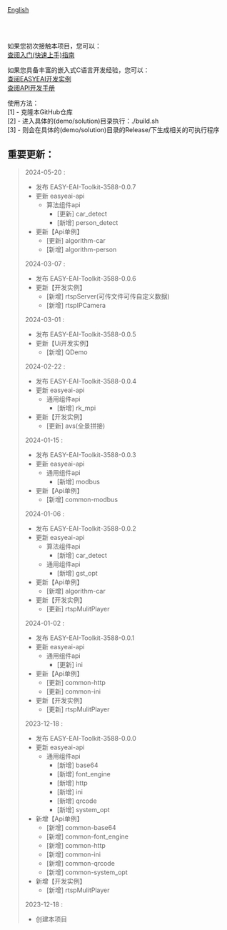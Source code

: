 <br/>
<br/>


[English](README_EN.md)

<br />
<br />

如果您初次接触本项目，您可以：  
[查阅入门(快速上手)指南](https://www.easy-eai.com/document_details/18/505)

如果您具备丰富的嵌入式C语言开发经验，您可以：  
[查阅EASYEAI开发实例](https://www.easy-eai.com/document_details/18/539)  
[查阅API开发手册](https://www.easy-eai.com/document_details/18/625)


使用方法：  
[1] - 克隆本GitHub仓库   
[2] - 进入具体的(demo/solution)目录执行：./build.sh   
[3] - 则会在具体的(demo/solution)目录的Release/下生成相关的可执行程序

重要更新：
---
> 2024-05-20 :
> * 发布 EASY-EAI-Toolkit-3588-0.0.7
> * 更新 easyeai-api
>     * 算法组件api
>         * [更新] car_detect
>         * [新增] person_detect
> * 更新【Api单例】
>     * [更新] algorithm-car
>     * [新增] algorithm-person
>
> 2024-03-07 :
> * 发布 EASY-EAI-Toolkit-3588-0.0.6
> * 更新【开发实例】
>     * [新增] rtspServer(可传文件可传自定义数据)
>     * [新增] rtspIPCamera
>
> 2024-03-01 :
> * 发布 EASY-EAI-Toolkit-3588-0.0.5
> * 更新【Ui开发实例】
>     * [新增] QDemo
>
> 2024-02-22 :
> * 发布 EASY-EAI-Toolkit-3588-0.0.4
> * 更新 easyeai-api
>     * 通用组件api
>         * [新增] rk_mpi
> * 更新【开发实例】
>     * [更新] avs(全景拼接)
>
> 2024-01-15 :
> * 发布 EASY-EAI-Toolkit-3588-0.0.3
> * 更新 easyeai-api
>     * 通用组件api
>         * [新增] modbus
> * 更新【Api单例】
>     * [新增] common-modbus
>
> 2024-01-06 :
> * 发布 EASY-EAI-Toolkit-3588-0.0.2
> * 更新 easyeai-api
>     * 算法组件api
>         * [新增] car_detect
>     * 通用组件api
>         * [新增] gst_opt
> * 更新【Api单例】
>     * [新增] algorithm-car
> * 更新【开发实例】
>     * [更新] rtspMulitPlayer
>
> 2024-01-02 :
> * 发布 EASY-EAI-Toolkit-3588-0.0.1
> * 更新 easyeai-api
>     * 通用组件api
>         * [更新] ini
> * 更新【Api单例】
>     * [更新] common-http
>     * [更新] common-ini
> * 更新【开发实例】
>     * [更新] rtspMulitPlayer
>
> 2023-12-18 :
> * 发布 EASY-EAI-Toolkit-3588-0.0.0
> * 更新 easyeai-api
>     * 通用组件api
>         * [新增] base64
>         * [新增] font_engine
>         * [新增] http
>         * [新增] ini
>         * [新增] qrcode
>         * [新增] system_opt
> * 新增【Api单例】
>     * [新增] common-base64
>     * [新增] common-font_engine
>     * [新增] common-http
>     * [新增] common-ini
>     * [新增] common-qrcode
>     * [新增] common-system_opt
> * 新增【开发实例】
>     * [新增] rtspMulitPlayer
>
> 2023-12-18 : 
> * 创建本项目